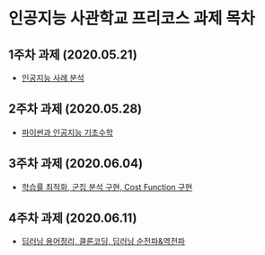 # 인공지능 사관학교 프리코스 과제 목차

## 1주차 과제 (2020.05.21)
- [인공지능 사례 분석 ](https://github.com/jaynh/task/blob/master/1%EC%A3%BC%EC%B0%A8%EA%B3%BC%EC%A0%9C.ipynb)

## 2주차 과제 (2020.05.28)
- [파이썬과 인공지능 기초수학 ](https://nbviewer.jupyter.org/github/jaynh/task/blob/master/2%E1%84%8C%E1%85%AE%E1%84%8E%E1%85%A1%E1%84%80%E1%85%AA%E1%84%8C%E1%85%A6.ipynb)

## 3주차 과제 (2020.06.04)
- [학습률 최적화, 군집 분석 구현, Cost Function 구현](https://github.com/jaynh/task/blob/master/3%EC%A3%BC%EC%B0%A8_%EA%B3%BC%EC%A0%9C.ipynb)


## 4주차 과제 (2020.06.11)
- [딥러닝 용어정리, 클론코딩, 딥러닝 순전파&역전파 ](https://github.com/jaynh/task/blob/master/3%EC%A3%BC%EC%B0%A8_%EA%B3%BC%EC%A0%9C.ipynb)
